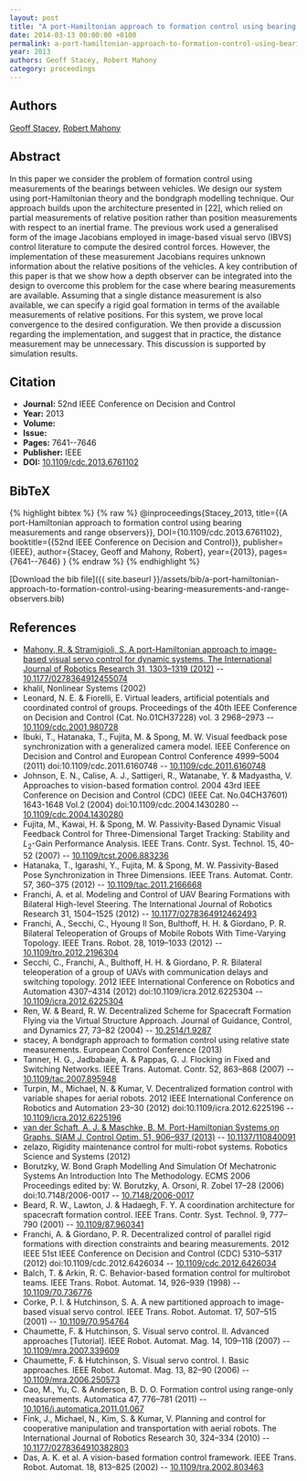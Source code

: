 ```yaml
---
layout: post
title: "A port-Hamiltonian approach to formation control using bearing measurements and range observers"
date: 2014-03-13 00:00:00 +0100
permalink: a-port-hamiltonian-approach-to-formation-control-using-bearing-measurements-and-range-observers
year: 2013
authors: Geoff Stacey, Robert Mahony
category: proceedings
---
```

 
## Authors
[Geoff Stacey](authors/geoff-stacey), [Robert Mahony](authors/robert-mahony)
 
## Abstract
In this paper we consider the problem of formation control using measurements of the bearings between vehicles. We design our system using port-Hamiltonian theory and the bondgraph modelling technique. Our approach builds upon the architecture presented in [22], which relied on partial measurements of relative position rather than position measurements with respect to an inertial frame. The previous work used a generalised form of the image Jacobians employed in image-based visual servo (IBVS) control literature to compute the desired control forces. However, the implementation of these measurement Jacobians requires unknown information about the relative positions of the vehicles. A key contribution of this paper is that we show how a depth observer can be integrated into the design to overcome this problem for the case where bearing measurements are available. Assuming that a single distance measurement is also available, we can specify a rigid goal formation in terms of the available measurements of relative positions. For this system, we prove local convergence to the desired configuration. We then provide a discussion regarding the implementation, and suggest that in practice, the distance measurement may be unnecessary. This discussion is supported by simulation results.
 
## Citation
- **Journal:** 52nd IEEE Conference on Decision and Control
- **Year:** 2013
- **Volume:** 
- **Issue:** 
- **Pages:** 7641--7646
- **Publisher:** IEEE
- **DOI:** [10.1109/cdc.2013.6761102](https://doi.org/10.1109/cdc.2013.6761102)
 
## BibTeX
{% highlight bibtex %}
{% raw %}
@inproceedings{Stacey_2013,
  title={{A port-Hamiltonian approach to formation control using bearing measurements and range observers}},
  DOI={10.1109/cdc.2013.6761102},
  booktitle={{52nd IEEE Conference on Decision and Control}},
  publisher={IEEE},
  author={Stacey, Geoff and Mahony, Robert},
  year={2013},
  pages={7641--7646}
}
{% endraw %}
{% endhighlight %}
 
[Download the bib file]({{ site.baseurl }}/assets/bib/a-port-hamiltonian-approach-to-formation-control-using-bearing-measurements-and-range-observers.bib)
 
## References
- [Mahony, R. & Stramigioli, S. A port-Hamiltonian approach to image-based visual servo control for dynamic systems. The International Journal of Robotics Research 31, 1303–1319 (2012)](a-port-hamiltonian-approach-to-image-based-visual-servo-control-for-dynamic-systems) -- [10.1177/0278364912455074](https://doi.org/10.1177/0278364912455074)
- khalil, Nonlinear Systems (2002)
- Leonard, N. E. & Fiorelli, E. Virtual leaders, artificial potentials and coordinated control of groups. Proceedings of the 40th IEEE Conference on Decision and Control (Cat. No.01CH37228) vol. 3 2968–2973 -- [10.1109/cdc.2001.980728](https://doi.org/10.1109/cdc.2001.980728)
- Ibuki, T., Hatanaka, T., Fujita, M. & Spong, M. W. Visual feedback pose synchronization with a generalized camera model. IEEE Conference on Decision and Control and European Control Conference 4999–5004 (2011) doi:10.1109/cdc.2011.6160748 -- [10.1109/cdc.2011.6160748](https://doi.org/10.1109/cdc.2011.6160748)
- Johnson, E. N., Calise, A. J., Sattigeri, R., Watanabe, Y. & Madyastha, V. Approaches to vision-based formation control. 2004 43rd IEEE Conference on Decision and Control (CDC) (IEEE Cat. No.04CH37601) 1643-1648 Vol.2 (2004) doi:10.1109/cdc.2004.1430280 -- [10.1109/cdc.2004.1430280](https://doi.org/10.1109/cdc.2004.1430280)
- Fujita, M., Kawai, H. & Spong, M. W. Passivity-Based Dynamic Visual Feedback Control for Three-Dimensional Target Tracking: Stability and $L_{2}$-Gain Performance Analysis. IEEE Trans. Contr. Syst. Technol. 15, 40–52 (2007) -- [10.1109/tcst.2006.883236](https://doi.org/10.1109/tcst.2006.883236)
- Hatanaka, T., Igarashi, Y., Fujita, M. & Spong, M. W. Passivity-Based Pose Synchronization in Three Dimensions. IEEE Trans. Automat. Contr. 57, 360–375 (2012) -- [10.1109/tac.2011.2166668](https://doi.org/10.1109/tac.2011.2166668)
- Franchi, A. et al. Modeling and Control of UAV Bearing Formations with Bilateral High-level Steering. The International Journal of Robotics Research 31, 1504–1525 (2012) -- [10.1177/0278364912462493](https://doi.org/10.1177/0278364912462493)
- Franchi, A., Secchi, C., Hyoung Il Son, Bulthoff, H. H. & Giordano, P. R. Bilateral Teleoperation of Groups of Mobile Robots With Time-Varying Topology. IEEE Trans. Robot. 28, 1019–1033 (2012) -- [10.1109/tro.2012.2196304](https://doi.org/10.1109/tro.2012.2196304)
- Secchi, C., Franchi, A., Bulthoff, H. H. & Giordano, P. R. Bilateral teleoperation of a group of UAVs with communication delays and switching topology. 2012 IEEE International Conference on Robotics and Automation 4307–4314 (2012) doi:10.1109/icra.2012.6225304 -- [10.1109/icra.2012.6225304](https://doi.org/10.1109/icra.2012.6225304)
- Ren, W. & Beard, R. W. Decentralized Scheme for Spacecraft Formation Flying via the Virtual Structure Approach. Journal of Guidance, Control, and Dynamics 27, 73–82 (2004) -- [10.2514/1.9287](https://doi.org/10.2514/1.9287)
- stacey, A bondgraph approach to formation control using relative state measurements. European Control Conference (2013)
- Tanner, H. G., Jadbabaie, A. & Pappas, G. J. Flocking in Fixed and Switching Networks. IEEE Trans. Automat. Contr. 52, 863–868 (2007) -- [10.1109/tac.2007.895948](https://doi.org/10.1109/tac.2007.895948)
- Turpin, M., Michael, N. & Kumar, V. Decentralized formation control with variable shapes for aerial robots. 2012 IEEE International Conference on Robotics and Automation 23–30 (2012) doi:10.1109/icra.2012.6225196 -- [10.1109/icra.2012.6225196](https://doi.org/10.1109/icra.2012.6225196)
- [van der Schaft, A. J. & Maschke, B. M. Port-Hamiltonian Systems on Graphs. SIAM J. Control Optim. 51, 906–937 (2013)](port-hamiltonian-systems-on-graphs) -- [10.1137/110840091](https://doi.org/10.1137/110840091)
- zelazo, Rigidity maintenance control for multi-robot systems. Robotics Science and Systems (2012)
- Borutzky, W. Bond Graph Modelling And Simulation Of Mechatronic Systems An Introduction Into The Methodology. ECMS 2006 Proceedings edited by: W. Borutzky, A. Orsoni, R. Zobel 17–28 (2006) doi:10.7148/2006-0017 -- [10.7148/2006-0017](https://doi.org/10.7148/2006-0017)
- Beard, R. W., Lawton, J. & Hadaegh, F. Y. A coordination architecture for spacecraft formation control. IEEE Trans. Contr. Syst. Technol. 9, 777–790 (2001) -- [10.1109/87.960341](https://doi.org/10.1109/87.960341)
- Franchi, A. & Giordano, P. R. Decentralized control of parallel rigid formations with direction constraints and bearing measurements. 2012 IEEE 51st IEEE Conference on Decision and Control (CDC) 5310–5317 (2012) doi:10.1109/cdc.2012.6426034 -- [10.1109/cdc.2012.6426034](https://doi.org/10.1109/cdc.2012.6426034)
- Balch, T. & Arkin, R. C. Behavior-based formation control for multirobot teams. IEEE Trans. Robot. Automat. 14, 926–939 (1998) -- [10.1109/70.736776](https://doi.org/10.1109/70.736776)
- Corke, P. I. & Hutchinson, S. A. A new partitioned approach to image-based visual servo control. IEEE Trans. Robot. Automat. 17, 507–515 (2001) -- [10.1109/70.954764](https://doi.org/10.1109/70.954764)
- Chaumette, F. & Hutchinson, S. Visual servo control. II. Advanced approaches [Tutorial]. IEEE Robot. Automat. Mag. 14, 109–118 (2007) -- [10.1109/mra.2007.339609](https://doi.org/10.1109/mra.2007.339609)
- Chaumette, F. & Hutchinson, S. Visual servo control. I. Basic approaches. IEEE Robot. Automat. Mag. 13, 82–90 (2006) -- [10.1109/mra.2006.250573](https://doi.org/10.1109/mra.2006.250573)
- Cao, M., Yu, C. & Anderson, B. D. O. Formation control using range-only measurements. Automatica 47, 776–781 (2011) -- [10.1016/j.automatica.2011.01.067](https://doi.org/10.1016/j.automatica.2011.01.067)
- Fink, J., Michael, N., Kim, S. & Kumar, V. Planning and control for cooperative manipulation and transportation with aerial robots. The International Journal of Robotics Research 30, 324–334 (2010) -- [10.1177/0278364910382803](https://doi.org/10.1177/0278364910382803)
- Das, A. K. et al. A vision-based formation control framework. IEEE Trans. Robot. Automat. 18, 813–825 (2002) -- [10.1109/tra.2002.803463](https://doi.org/10.1109/tra.2002.803463)

